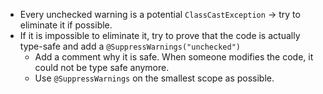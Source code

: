 - Every unchecked warning is a potential `ClassCastException` -> try to eliminate it if possible.
- If it is impossible to eliminate it, try to prove that the code is actually type-safe and add a `@SuppressWarnings("unchecked")`
	* Add a comment why it is safe. When someone modifies the code, it could not be type safe anymore.
	* Use `@SuppressWarnings` on the smallest scope as possible.